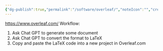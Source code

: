 ```yaml
---
{"dg-publish":true,"permalink":"/software/overleaf/","noteIcon":"","created":"2025-07-07T14:23:47.738-05:00"}
---
```


https://www.overleaf.com/
Workflow: 
1. Ask Chat GPT to generate some document
2. Ask Chat GPT to convert the format to LaTeX
3. Copy and paste the LaTeX code into a new project in Overleaf.com 